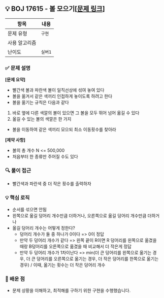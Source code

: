 ## 💡 BOJ 17615 - 볼 모으기[[문제 링크](https://www.acmicpc.net/problem/17615)]

| 항목 | 내용 |
|------|------|
| 문제 유형 | `구현` |
| 사용 알고리즘 | |
| 난이도 | `실버1` |

### ✅ 문제 설명
**[문제 요약]**

- 빨간색 볼과 파란색 볼이 일직선상에 섞여 놓여 있다
- 볼을 옮겨서 같은 색끼리 인접하게 놓이도록 하려고 한다
- 볼을 옮기는 규칙은 다음과 같다

1. 바로 옆에 다른 색깔의 볼이 있으면 그 볼을 모두 뛰어 넘어 옮길 수 있다
2. 옮길 수 있는 볼의 색깔은 한 가지

- 볼을 이동하여 같은 색끼리 모으되 최소 이동횟수를 찾아라

**[제약 사항]**

- 볼의 총 개수 N <= 500,000
- 처음부터 한 종류만 주어질 수도 있다

### 🔍 풀이 접근
- 빨간색과 파란색 중 더 작은 횟수를 출력하자

### 💡 핵심 로직
- 순서를 섞으면 안됨
- 왼쪽으로 옮길 덩어리 개수만큼 더하거나, 오른쪽으로 옮길 덩어리 개수만큼 더하거나
- 옮길 덩어리 개수는 어떻게 정한다?
   - 덩어리 개수가 둘 중 하나가 0이다 => 0이 정답
   - 만약 두 덩어리 개수가 같다 => 왼쪽 끝이 R이면 R 덩어리를 왼쪽으로 옮겼을 때랑 B덩어리를 오른쪽으로 옮겼을 때 비교해서 더 작은게 정답
   - 만약 두 덩어리 개수가 1차이난다 => min(더 큰 덩어리를 왼쪽으로 옮기는 경우, 더 큰 덩어리를 오른쪽으로 옮기는 경우, 더 작은 덩어리를 한쪽으로 옮기는 경우) / 이때, 옮기는 횟수는 더 작은 덩어리 개수

### 📌 배운 점
- 문제 상황을 이해하고, 최적해를 구하기 위한 구현을 수행했습니다.